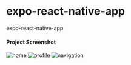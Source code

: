 # expo-react-native-app
expo-react-native-app
#### Project Screenshot
![home](https://github.com/jibon969/expo-react-native-app/assets/21084550/b1b989a8-20a2-47aa-a5b0-7b7ae432428d)
![profile](https://github.com/jibon969/expo-react-native-app/assets/21084550/280ae797-3e8b-47ab-8dd1-c8c7bc3648c2)
![navigation](https://github.com/jibon969/expo-react-native-app/assets/21084550/b0c5104c-fdaa-4ecc-84d0-12819f5e0788)
